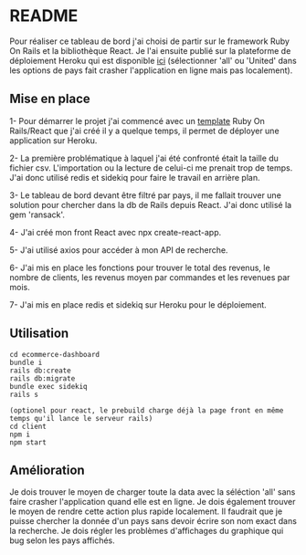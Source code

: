 # README
Pour réaliser ce tableau de bord j'ai choisi de partir sur le framework Ruby On Rails et la bibliothèque React. Je l'ai ensuite publié sur la plateforme de déploiement Heroku qui est disponible [ici](https://ecommerce-dashboard-kotcherga.herokuapp.com/) (sélectionner 'all' ou 'United' dans les options de pays fait crasher l'application en ligne mais pas localement).

## Mise en place

1- Pour démarrer le projet j'ai commencé avec un [template](https://github.com/kevinkotcherga/template_react_redux_rails7_for_heroku) Ruby On Rails/React que j'ai créé il y a quelque temps, il permet de déployer une application sur Heroku.

2- La première problématique à laquel j'ai été confronté était la taille du fichier csv. L'importation ou la lecture de celui-ci me prenait trop de temps. J'ai donc utilisé redis et sidekiq pour faire le travail en arrière plan.

3- Le tableau de bord devant être filtré par pays, il me fallait trouver une solution pour chercher dans la db de Rails depuis React. J'ai donc utilisé la gem 'ransack'.

4- J'ai créé mon front React avec npx create-react-app.

5- J'ai utilisé axios pour accéder à mon API de recherche.

6- J'ai mis en place les fonctions pour trouver le total des revenus, le nombre de clients, les revenus moyen par commandes et les revenues par mois.

7- J'ai mis en place redis et sidekiq sur Heroku pour le déploiement.

## Utilisation 

```
cd ecommerce-dashboard
bundle i
rails db:create
rails db:migrate
bundle exec sidekiq
rails s

(optionel pour react, le prebuild charge déjà la page front en même temps qu'il lance le serveur rails)
cd client
npm i
npm start
```

## Amélioration

Je dois trouver le moyen de charger toute la data avec la séléction 'all' sans faire crasher l'application quand elle est en ligne. Je dois également trouver le moyen de rendre cette action plus rapide localement. Il faudrait que je puisse chercher la donnée d'un pays sans devoir écrire son nom exact dans la recherche. Je dois régler les problèmes d'affichages du graphique qui bug selon les pays affichés.
